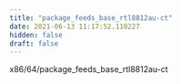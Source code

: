 ```yaml
---
title: "package_feeds_base_rtl8812au-ct"
date: 2021-06-13 11:17:52.110227
hidden: false
draft: false
---
```


x86/64/package_feeds_base_rtl8812au-ct

